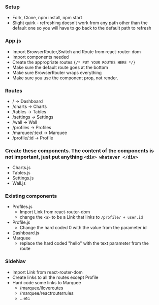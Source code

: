 ### Setup
* Fork, Clone, npm install, npm start
* Slight quirk - refreshing doesn't work from any path other than the default one so you will have to go back to the default path to refresh

### App.js
* Import BrowserRouter,Switch and Route from react-router-dom
* Import components needed
* Create the appropriate routes `{/* PUT YOUR ROUTES HERE */}`
* Make sure the default route goes at the bottom
* Make sure BrowserRouter wraps everything
* Make sure you use the component prop, not render.

### Routes
* /              -> Dashboard
* /charts        -> Charts
* /tables        -> Tables
* /settings      -> Settings
* /wall          -> Wall
* /profiles      -> Profiles
* /marquee/:text -> Marquee
* /profile/:id   -> Profile

### Create these components. The content of the components is not important, just put anything `<div> whatever </div>`
* Charts.js
* Tables.js
* Settings.js
* Wall.js

### Existing components
* Profiles.js
    * Import Link from react-router-dom
    * change the `<a>` to be a Link that links to `/profile/ + user.id`
* Profile.js 
    * Change the hard coded 0 with the value from the parameter id
* Dashboard.js
* Marquee
    * replace the hard coded "hello" with the text parameter from the route

### SideNav
* Import Link from react-router-dom
* Create links to all the routes except Profile
* Hard code some links to Marquee
    * /marquee/iloveroutes
    * /marquee/reactrouterrules
    * …etc
